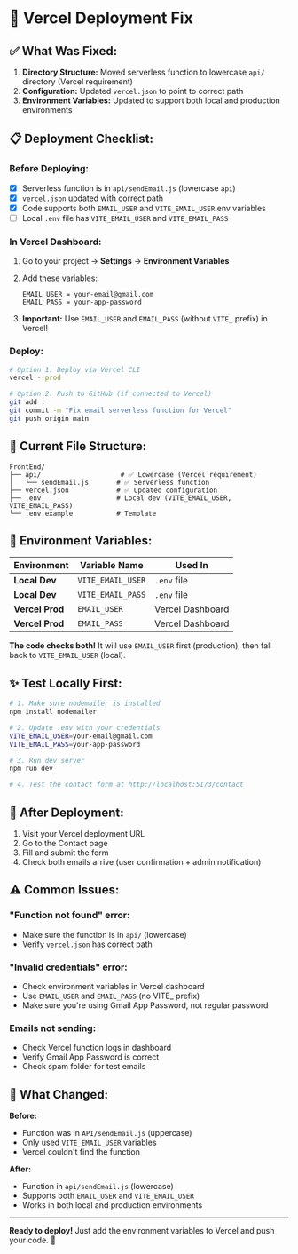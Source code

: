 # 🚀 Vercel Deployment Fix

## ✅ What Was Fixed:

1. **Directory Structure:** Moved serverless function to lowercase `api/` directory (Vercel requirement)
2. **Configuration:** Updated `vercel.json` to point to correct path
3. **Environment Variables:** Updated to support both local and production environments

## 📋 Deployment Checklist:

### Before Deploying:

- [x] Serverless function is in `api/sendEmail.js` (lowercase `api`)
- [x] `vercel.json` updated with correct path
- [x] Code supports both `EMAIL_USER` and `VITE_EMAIL_USER` env variables
- [ ] Local `.env` file has `VITE_EMAIL_USER` and `VITE_EMAIL_PASS`

### In Vercel Dashboard:

1. Go to your project → **Settings** → **Environment Variables**

2. Add these variables:
   ```
   EMAIL_USER = your-email@gmail.com
   EMAIL_PASS = your-app-password
   ```

3. **Important:** Use `EMAIL_USER` and `EMAIL_PASS` (without `VITE_` prefix) in Vercel!

### Deploy:

```bash
# Option 1: Deploy via Vercel CLI
vercel --prod

# Option 2: Push to GitHub (if connected to Vercel)
git add .
git commit -m "Fix email serverless function for Vercel"
git push origin main
```

## 📁 Current File Structure:

```
FrontEnd/
├── api/                    # ✅ Lowercase (Vercel requirement)
│   └── sendEmail.js       # ✅ Serverless function
├── vercel.json            # ✅ Updated configuration
├── .env                   # Local dev (VITE_EMAIL_USER, VITE_EMAIL_PASS)
└── .env.example           # Template
```

## 🔧 Environment Variables:

| Environment | Variable Name | Used In |
|------------|---------------|---------|
| **Local Dev** | `VITE_EMAIL_USER` | `.env` file |
| **Local Dev** | `VITE_EMAIL_PASS` | `.env` file |
| **Vercel Prod** | `EMAIL_USER` | Vercel Dashboard |
| **Vercel Prod** | `EMAIL_PASS` | Vercel Dashboard |

**The code checks both!** It will use `EMAIL_USER` first (production), then fall back to `VITE_EMAIL_USER` (local).

## ✨ Test Locally First:

```bash
# 1. Make sure nodemailer is installed
npm install nodemailer

# 2. Update .env with your credentials
VITE_EMAIL_USER=your-email@gmail.com
VITE_EMAIL_PASS=your-app-password

# 3. Run dev server
npm run dev

# 4. Test the contact form at http://localhost:5173/contact
```

## 🎯 After Deployment:

1. Visit your Vercel deployment URL
2. Go to the Contact page
3. Fill and submit the form
4. Check both emails arrive (user confirmation + admin notification)

## ⚠️ Common Issues:

### "Function not found" error:
- Make sure the function is in `api/` (lowercase)
- Verify `vercel.json` has correct path

### "Invalid credentials" error:
- Check environment variables in Vercel dashboard
- Use `EMAIL_USER` and `EMAIL_PASS` (no VITE_ prefix)
- Make sure you're using Gmail App Password, not regular password

### Emails not sending:
- Check Vercel function logs in dashboard
- Verify Gmail App Password is correct
- Check spam folder for test emails

## 📝 What Changed:

**Before:**
- Function was in `API/sendEmail.js` (uppercase)
- Only used `VITE_EMAIL_USER` variables
- Vercel couldn't find the function

**After:**
- Function in `api/sendEmail.js` (lowercase)
- Supports both `EMAIL_USER` and `VITE_EMAIL_USER`
- Works in both local and production environments

---

**Ready to deploy!** Just add the environment variables to Vercel and push your code. 🚀
